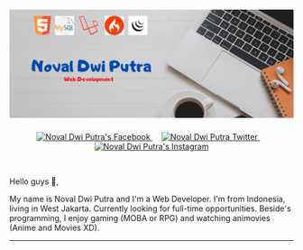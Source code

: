 # [![noval dwi putra](https://raw.githubusercontent.com/novaldwp/novaldwp/main/assets/profile_header.jpg)](https://google.com)
<p align='center'>
<a href="https://facebook.com/nvldwiptr">
  <img alt="Noval Dwi Putra's Facebook" width="22px" src="https://cdn.jsdelivr.net/npm/simple-icons@v3/icons/facebook.svg" />
</a> &nbsp;&nbsp;&nbsp;
<a href="https://twitter.com/opalski">
  <img alt="Noval Dwi Putra Twitter" width="22px" src="https://cdn.jsdelivr.net/npm/simple-icons@v3/icons/twitter.svg" />
</a> &nbsp;&nbsp;&nbsp;
<a href="https://www.instagram.com/novaldwp">
  <img alt="Noval Dwi Putra's Instagram" width="22px" src="https://cdn.jsdelivr.net/npm/simple-icons@v3/icons/instagram.svg" />
</a>
</p>
<br/>

Hello guys 👋,

My name is Noval Dwi Putra and I'm a Web Developer. I'm from Indonesia, living in West Jakarta. Currently looking for full-time opportunities. Beside's programming, I enjoy gaming (MOBA or RPG) and watching animovies (Anime and Movies XD).

---
<!--
**nvldwiptr/nvldwiptr** is a ✨ _special_ ✨ repository because its `README.md` (this file) appears on your GitHub profile.

Here are some ideas to get you started:

- 🔭 I’m currently working on ...
- 🌱 I’m currently learning ...
- 👯 I’m looking to collaborate on ...
- 🤔 I’m looking for help with ...
- 💬 Ask me about ...
- 📫 How to reach me: ...
- 😄 Pronouns: ...
- ⚡ Fun fact: ...
-->
